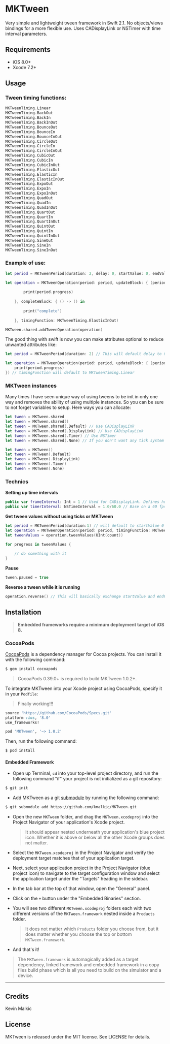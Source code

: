 # MKTween

Very simple and lightweight tween framework in Swift 2.1.
No objects/views bindings for a more flexible use.
Uses CADisplayLink or NSTimer with time interval parameters.

## Requirements
- iOS 8.0+
- Xcode 7.2+

## Usage

### Tween timing functions:

```swift
MKTweenTiming.Linear
MKTweenTiming.BackOut
MKTweenTiming.BackIn
MKTweenTiming.BackInOut
MKTweenTiming.BounceOut
MKTweenTiming.BounceIn
MKTweenTiming.BounceInOut
MKTweenTiming.CircleOut
MKTweenTiming.CircleIn
MKTweenTiming.CircleInOut
MKTweenTiming.CubicOut
MKTweenTiming.CubicIn
MKTweenTiming.CubicInOut
MKTweenTiming.ElasticOut
MKTweenTiming.ElasticIn
MKTweenTiming.ElasticInOut
MKTweenTiming.ExpoOut
MKTweenTiming.ExpoIn
MKTweenTiming.ExpoInOut
MKTweenTiming.QuadOut
MKTweenTiming.QuadIn
MKTweenTiming.QuadInOut
MKTweenTiming.QuartOut
MKTweenTiming.QuartIn
MKTweenTiming.QuartInOut
MKTweenTiming.QuintOut
MKTweenTiming.QuintIn
MKTweenTiming.QuintInOut
MKTweenTiming.SineOut
MKTweenTiming.SineIn
MKTweenTiming.SineInOut
```

### Example of use:
```swift
let period = MKTweenPeriod(duration: 2, delay: 0, startValue: 0, endValue: 1)

let operation = MKTweenOperation(period: period, updateBlock: { (period) -> () in
    
        print(period.progress)
    
    }, completeBlock: { () -> () in
        
        print("complete")
        
    }, timingFunction: MKTweenTiming.ElasticInOut)

MKTween.shared.addTweenOperation(operation)
```

The good thing with swift is now you can make attributes optional to reduce unwanted attributes like:
```swift
let period = MKTweenPeriod(duration: 2) // This will default delay to 0, startValue to 0 and endValue to 1

let operation = MKTweenOperation(period: period, updateBlock: { (period) -> () in
    print(period.progress)
}) // timingFunction will default to MKTweenTiming.Linear
```

### MKTween instances
Many times I have seen unique way of using tweens to be init in only one way and removes the ability of using multiple instances. So you can be sure to not forget variables to setup.
Here ways you can allocate:
```swift
let tween = MKTween.shared
let tween = MKTween.shared()
let tween = MKTween.shared(.Default) // Use CADisplayLink 
let tween = MKTween.shared(.DisplayLink) // Use CADisplayLink 
let tween = MKTween.shared(.Timer) // Use NSTimer 
let tween = MKTween.shared(.None) // If you don't want any tick system to use your own, calling update(timeStamp:) yourself

let tween = MKTween()
let tween = MKTween(.Default)
let tween = MKTween(.DisplayLink)
let tween = MKTween(.Timer)
let tween = MKTween(.None)
```

### Technics
**Setting up time intervals**
```swift
public var frameInterval: Int = 1 // Used for CADisplayLink. Defines how many display frames must pass between each time the display link fires. Can check apple documentation.
public var timerInterval: NSTimeInterval = 1.0/60.0 // Base on a 60 fps rate by default.
```

**Get tween values without using ticks or MKTween**
```swift
let period = MKTweenPeriod(duration:1) // will default to startValue 0 and endValue to 1
let operation = MKTweenOperation(period: period, timingFunction: MKTweenTiming.BackInOut)
let tweenValues = operation.tweenValues(UInt(count))

for progress in tweenValues {
    
    // do something with it
}
```

**Pause**
```swift
tween.paused = true
```

**Reverse a tween while it is running**
```swift
operation.reverse() // This will basically exchange startValue and endValue, but will use the same time already progressed to animated the other side.
```

## Installation

> **Embedded frameworks require a minimum deployment target of iOS 8.**

### CocoaPods

[CocoaPods](http://cocoapods.org) is a dependency manager for Cocoa projects. You can install it with the following command:

```bash
$ gem install cocoapods
```

> CocoaPods 0.39.0+ is required to build MKTween 1.0.2+.

To integrate MKTween into your Xcode project using CocoaPods, specify it in your `Podfile`:

> Finally working!!!

```ruby
source 'https://github.com/CocoaPods/Specs.git'
platform :ios, '8.0'
use_frameworks!

pod 'MKTween', '~> 1.0.2'
```

Then, run the following command:

```bash
$ pod install
```

#### Embedded Framework

- Open up Terminal, `cd` into your top-level project directory, and run the following command "if" your project is not initialized as a git repository:

```bash
$ git init
```

- Add MKTween as a git [submodule](http://git-scm.com/docs/git-submodule) by running the following command:

```bash
$ git submodule add https://github.com/kmalkic/MKTween.git
```

- Open the new `MKTween` folder, and drag the `MKTween.xcodeproj` into the Project Navigator of your application's Xcode project.

    > It should appear nested underneath your application's blue project icon. Whether it is above or below all the other Xcode groups does not matter.

- Select the `MKTween.xcodeproj` in the Project Navigator and verify the deployment target matches that of your application target.
- Next, select your application project in the Project Navigator (blue project icon) to navigate to the target configuration window and select the application target under the "Targets" heading in the sidebar.
- In the tab bar at the top of that window, open the "General" panel.
- Click on the `+` button under the "Embedded Binaries" section.
- You will see two different `MKTween.xcodeproj` folders each with two different versions of the `MKTween.framework` nested inside a `Products` folder.

    > It does not matter which `Products` folder you choose from, but it does matter whether you choose the top or bottom `MKTween.framework`. 
    
- And that's it!

> The `MKTween.framework` is automagically added as a target dependency, linked framework and embedded framework in a copy files build phase which is all you need to build on the simulator and a device.

---

## Credits

Kevin Malkic

## License

MKTween is released under the MIT license. See LICENSE for details.